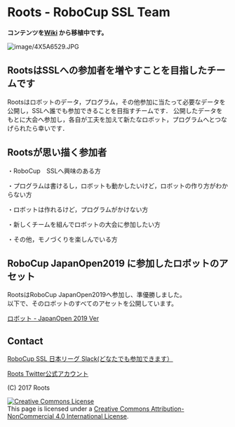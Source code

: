 # Roots - RoboCup SSL Team

**コンテンツを[Wiki](https://github.com/SSL-Roots/Roots_home/wiki) から移植中です。**

![image/4X5A6529.JPG](/image/4X5A6529.JPG)

## RootsはSSLへの参加者を増やすことを目指したチームです

Rootsはロボットのデータ，プログラム，その他参加に当たって必要なデータを公開し，SSLへ誰でも参加できることを目指すチームです．
公開したデータをもとに大会へ参加し，各自が工夫を加えて新たなロボット，プログラムへとつなげられたら幸いです．

## Rootsが思い描く参加者
・RoboCup　SSLへ興味のある方

・プログラムは書けるし，ロボットも動かしたいけど，ロボットの作り方がわからない方

・ロボットは作れるけど，プログラムがかけない方

・新しくチームを組んでロボットの大会に参加したい方

・その他，モノづくりを楽しんでいる方

## RoboCup JapanOpen2019 に参加したロボットのアセット

RootsはRoboCup JapanOpen2019へ参加し、準優勝しました。  
以下で、そのロボットのすべてのアセットを公開しています。

[ロボット - JapanOpen 2019 Ver](https://github.com/SSL-Roots/Roots_home/wiki/robot_Ver_JapanOpen2019)


## Contact
[RoboCup SSL 日本リーグ Slack(どなたでも参加できます）](https://join.slack.com/t/robocup-ssl-japan/shared_invite/enQtMzU5ODI5MzE4MzU4LWFmNWI4OGYzNjJkNGQ1NGNlOTA3ZGE4MzFkNmVkZGMyMjczMWZhODlmZDY3YjA3OWJhZDdiNGU4MGU0Y2MxMjM)

[Roots Twitter公式アカウント](https://twitter.com/roots_ssl)

(C) 2017 Roots

<a rel="license" href="http://creativecommons.org/licenses/by-nc/4.0/"><img alt="Creative Commons License" style="border-width:0" src="https://i.creativecommons.org/l/by-nc/4.0/88x31.png" /></a><br />This page is licensed under a <a rel="license" href="http://creativecommons.org/licenses/by-nc/4.0/">Creative Commons Attribution-NonCommercial 4.0 International License</a>.

<link rel="shortcut icon" type="image/x-icon" href="https://ssl-roots.github.io/Roots_home/image/roots-logo.png">


